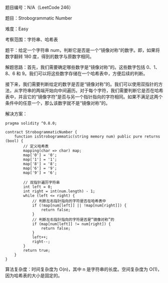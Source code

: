 题目编号：N/A（LeetCode 246）

题目：Strobogrammatic Number

难度：Easy

考察范围：字符串、哈希表

题干：给定一个字符串 num，判断它是否是一个“镜像对称”的数字。即，如果将数字翻转 180 度，得到的数字与原数字相同。

解题思路：首先，我们需要确定哪些数字是“镜像对称”的。这些数字包括 0、1、8、6 和 9。我们可以将这些数字存储在一个哈希表中，方便后续的判断。

接下来，我们需要判断给定的数字是否是“镜像对称”的。我们可以使用双指针的方法，从字符串的两端开始向中间遍历。对于每个字符，我们需要判断它是否在哈希表中，并且它的“镜像字符”是否与另一个指针指向的字符相同。如果不满足这两个条件中的任意一个，那么该数字就不是“镜像对称”的。

解决方案：

```
pragma solidity ^0.8.0;

contract StrobogrammaticNumber {
    function isStrobogrammatic(string memory num) public pure returns (bool) {
        // 定义哈希表
        mapping(char => char) map;
        map['0'] = '0';
        map['1'] = '1';
        map['8'] = '8';
        map['6'] = '9';
        map['9'] = '6';
        
        // 双指针遍历字符串
        int left = 0;
        int right = int(num.length) - 1;
        while (left <= right) {
            // 判断左右指针指向的字符是否在哈希表中
            if (!map[num[left]] || !map[num[right]]) {
                return false;
            }
            // 判断左右指针指向的字符是否是“镜像对称”的
            if (map[num[left]] != num[right]) {
                return false;
            }
            left++;
            right--;
        }
        return true;
    }
}
```

算法复杂度：时间复杂度为 O(n)，其中 n 是字符串的长度。空间复杂度为 O(1)，因为哈希表的大小是固定的。